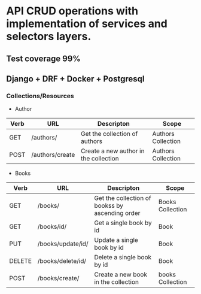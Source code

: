 # API CRUD operations with implementation of services and selectors layers.

## Test coverage 99%

## Django + DRF + Docker + Postgresql

### Collections/Resources

* Author

| Verb   | URL                 | Descripton                                       | Scope             |
|--------|---------------------|--------------------------------------------------|-------------------|
| GET    | /authors/           | Get the collection of authors                    | Authors Collection|
| POST   | /authors/create     | Create a new author in the collection            | Authors Collection|

* Books

| Verb   | URL                 | Descripton                                         | Scope             |
|--------|---------------------|----------------------------------------------------|-------------------|
| GET    | /books/             | Get the collection of bookss by ascending order    | Books Collection  |
| GET    | /books/id/          | Get a single book by id                            | Book              |
| PUT    | /books/update/id/   | Update a single book by id                         | Book              |
| DELETE | /books/delete/id/   | Delete a single book by id                         | Book              |
| POST   | /books/create/      | Create a new book in the collection                | books Collection  |